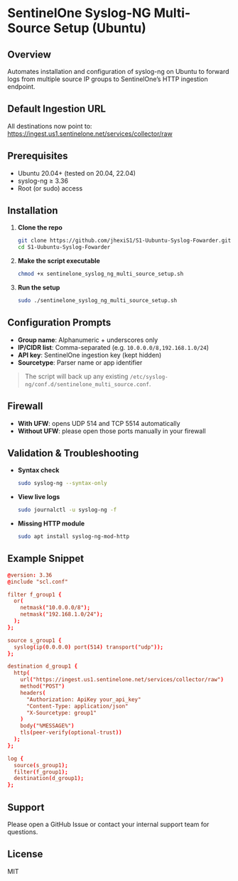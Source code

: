 # SentinelOne Syslog-NG Multi-Source Setup (Ubuntu)

## Overview
Automates installation and configuration of syslog-ng on Ubuntu to forward logs 
from multiple source IP groups to SentinelOne’s HTTP ingestion endpoint.

## Default Ingestion URL
All destinations now point to:  
https://ingest.us1.sentinelone.net/services/collector/raw

## Prerequisites
- Ubuntu 20.04+ (tested on 20.04, 22.04)  
- syslog-ng ≥ 3.36  
- Root (or sudo) access  

## Installation

1. **Clone the repo**  
   ```bash
   git clone https://github.com/jhexiS1/S1-Uubuntu-Syslog-Fowarder.git
   cd S1-Uubuntu-Syslog-Fowarder
   ```

2. **Make the script executable**  
   ```bash
   chmod +x sentinelone_syslog_ng_multi_source_setup.sh
   ```

3. **Run the setup**  
   ```bash
   sudo ./sentinelone_syslog_ng_multi_source_setup.sh
   ```

## Configuration Prompts

- **Group name**: Alphanumeric + underscores only  
- **IP/CIDR list**: Comma-separated (e.g. `10.0.0.0/8,192.168.1.0/24`)  
- **API key**: SentinelOne ingestion key (kept hidden)  
- **Sourcetype**: Parser name or app identifier  

> The script will back up any existing `/etc/syslog-ng/conf.d/sentinelone_multi_source.conf`.

## Firewall

- **With UFW**: opens UDP 514 and TCP 5514 automatically  
- **Without UFW**: please open those ports manually in your firewall  

## Validation & Troubleshooting

- **Syntax check**  
  ```bash
  sudo syslog-ng --syntax-only
  ```
- **View live logs**  
  ```bash
  sudo journalctl -u syslog-ng -f
  ```
- **Missing HTTP module**  
  ```bash
  sudo apt install syslog-ng-mod-http
  ```

## Example Snippet

```conf
@version: 3.36
@include "scl.conf"

filter f_group1 {
  or(
    netmask("10.0.0.0/8");
    netmask("192.168.1.0/24");
  );
};

source s_group1 {
  syslog(ip(0.0.0.0) port(514) transport("udp"));
};

destination d_group1 {
  http(
    url("https://ingest.us1.sentinelone.net/services/collector/raw")
    method("POST")
    headers(
      "Authorization: ApiKey your_api_key"
      "Content-Type: application/json"
      "X-Sourcetype: group1"
    )
    body("%MESSAGE%")
    tls(peer-verify(optional-trust))
  );
};

log {
  source(s_group1);
  filter(f_group1);
  destination(d_group1);
};
```

## Support
Please open a GitHub Issue or contact your internal support team for questions.

## License
MIT
